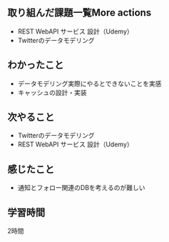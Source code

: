 ## 取り組んだ課題一覧More actions
- REST WebAPI サービス 設計（Udemy）
- Twitterのデータモデリング

## わかったこと
- データモデリング実際にやるとできないことを実感
- キャッシュの設計・実装

## 次やること
- Twitterのデータモデリング
- REST WebAPI サービス 設計（Udemy）

## 感じたこと
- 通知とフォロー関連のDBを考えるのが難しい

## 学習時間
2時間